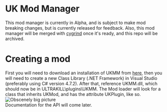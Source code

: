 # UK Mod Manager
This mod manager is currently in Alpha, and is subject to make mod breaking changes, but is currently released for feedback. Also, this mod manager will be merged with [cygrind](https://github.com/cygrind) once it's ready, and this repo will be archived.
# Creating a mod
First you will need to download an installation of UKMM from [here](https://youtu.be/meNiXcbPh_s), then you will need to create a new Class Library (.NET Framework) in Visual Studio (preferably using C# version 4.7.2). After that, reference UKMM.dll, which should now be in ULTRAKILL\plugins\UKMM\. The Mod loader will look for a class that inherits UKMod, and has the attribute UKPlugin, like so.
![Obscenely big picture](https://user-images.githubusercontent.com/58375877/183227327-4396fe56-3004-45ba-9b4d-fbc28556784f.png) <br>
Documentation for the API will come later.
